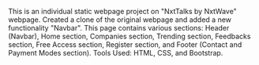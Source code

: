 This is an individual static webpage project on "NxtTalks by NxtWave" webpage.
Created a clone of the original webpage and added a new functionality "Navbar".
This page contains various sections: Header (Navbar), Home section, Companies section, Trending section, Feedbacks section, Free Access section, Register section, and Footer (Contact and Payment Modes section).
Tools Used: HTML, CSS, and Bootstrap.

